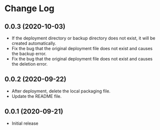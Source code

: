 # Change Log


## 0.0.3 (2020-10-03)

- If the deployment directory or backup directory does not exist, it will be created automatically.
- Fix the bug that the original deployment file does not exist and causes the backup error.
- Fix the bug that the original deployment file does not exist and causes the deletion error.

## 0.0.2 (2020-09-22)

- After deployment, delete the local packaging file.
- Update the README file.

## 0.0.1 (2020-09-21)

- Initial release

